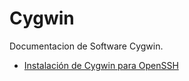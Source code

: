 # Cygwin 
Documentacion de Software Cygwin. 


* [Instalación de Cygwin para OpenSSH](guia/instalacion.rst)
